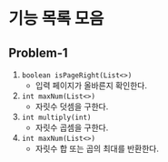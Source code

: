 # 기능 목록 모음

## Problem-1

1. `boolean isPageRight(List<>)` 
    - 입력 페이지가 올바른지 확인한다.
2. `int maxNum(List<>)`
    - 자릿수 덧셈을 구한다.
3. `int multiply(int)`
    - 자릿수 곱셈을 구한다.
4. `int maxNum(List<>)`
    - 자릿수 합 또는 곱의 최대를 반환한다.